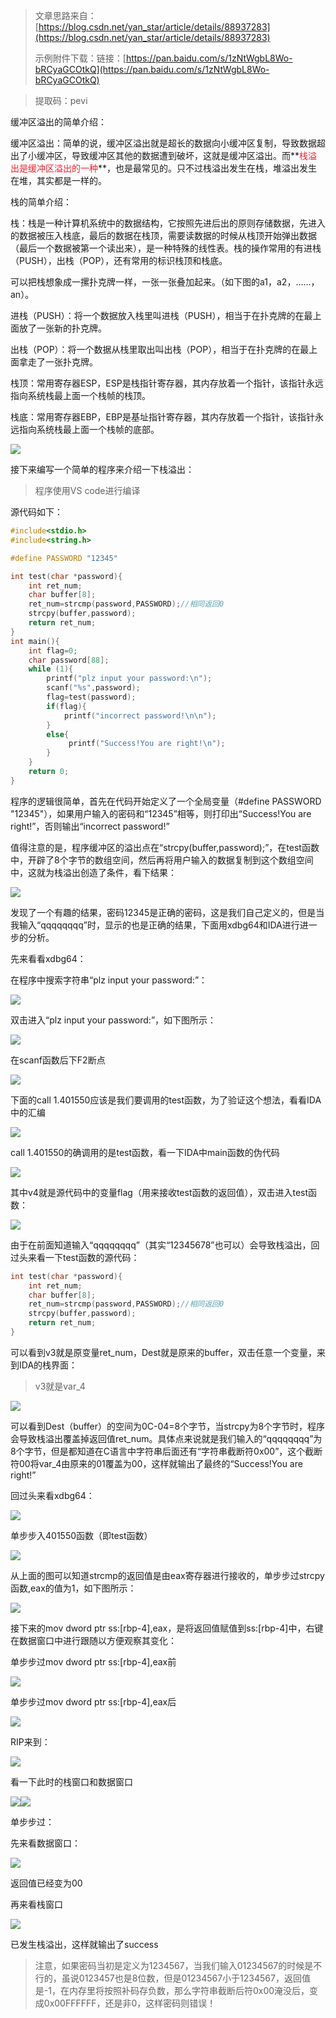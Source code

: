 > 文章思路来自：[https://blog.csdn.net/yan_star/article/details/88937283](https://blog.csdn.net/yan_star/article/details/88937283)
>
> 示例附件下载：链接：[https://pan.baidu.com/s/1zNtWgbL8Wo-bRCyaGCOtkQ](https://pan.baidu.com/s/1zNtWgbL8Wo-bRCyaGCOtkQ)
>

> 提取码：pevi 
>

缓冲区溢出的简单介绍：

缓冲区溢出：简单的说，缓冲区溢出就是超长的数据向小缓冲区复制，导致数据超出了小缓冲区，导致缓冲区其他的数据遭到破坏，这就是缓冲区溢出。而**<font style="color:#F5222D;">栈溢出是缓冲区溢出的一种</font>**，也是最常见的。只不过栈溢出发生在栈，堆溢出发生在堆，其实都是一样的。

栈的简单介绍：

栈：栈是一种计算机系统中的数据结构，它按照先进后出的原则存储数据，先进入的数据被压入栈底，最后的数据在栈顶，需要读数据的时候从栈顶开始弹出数据（最后一个数据被第一个读出来），是一种特殊的线性表。栈的操作常用的有进栈（PUSH），出栈（POP），还有常用的标识栈顶和栈底。

可以把栈想象成一摞扑克牌一样，一张一张叠加起来。（如下图的a1，a2，……，an）。

进栈（PUSH）：将一个数据放入栈里叫进栈（PUSH），相当于在扑克牌的在最上面放了一张新的扑克牌。

出栈（POP）：将一个数据从栈里取出叫出栈（POP），相当于在扑克牌的在最上面拿走了一张扑克牌。

栈顶：常用寄存器ESP，ESP是栈指针寄存器，其内存放着一个指针，该指针永远指向系统栈最上面一个栈帧的栈顶。

栈底：常用寄存器EBP，EBP是基址指针寄存器，其内存放着一个指针，该指针永远指向系统栈最上面一个栈帧的底部。

![](https://cdn.nlark.com/yuque/0/2020/png/574026/1596098418455-59b5b1eb-02c0-4296-b8ef-c53eb1600e40.png)

接下来编写一个简单的程序来介绍一下栈溢出：

> 程序使用VS code进行编译
>

源代码如下：

```cpp
#include<stdio.h>
#include<string.h>

#define PASSWORD "12345"

int test(char *password){
    int ret_num;
    char buffer[8];
    ret_num=strcmp(password,PASSWORD);//相同返回0
    strcpy(buffer,password);
    return ret_num;
}
int main(){
    int flag=0;
    char password[88];
    while (1){
        printf("plz input your password:\n");
        scanf("%s",password);
        flag=test(password);
        if(flag){
            printf("incorrect password!\n\n");
        }
        else{
             printf("Success!You are right!\n");
        }
    }
    return 0;
}
```

程序的逻辑很简单，首先在代码开始定义了一个全局变量（#define PASSWORD "12345"），如果用户输入的密码和“12345”相等，则打印出“Success!You are right!”，否则输出“incorrect password!”

值得注意的是，程序缓冲区的溢出点在“strcpy(buffer,password);”，在test函数中，开辟了8个字节的数组空间，然后再将用户输入的数据复制到这个数组空间中，这就为栈溢出创造了条件，看下结果：

![](https://cdn.nlark.com/yuque/0/2020/png/574026/1596098893021-d9b79209-518c-47df-b96f-33036f6e1255.png)

发现了一个有趣的结果，密码12345是正确的密码，这是我们自己定义的，但是当我输入“qqqqqqqq”时，显示的也是正确的结果，下面用xdbg64和IDA进行进一步的分析。

先来看看xdbg64：

在程序中搜索字符串“plz input your password:”：

![](https://cdn.nlark.com/yuque/0/2020/png/574026/1596099051194-a0e51b8d-ff47-49c0-a42e-26da74207f3d.png)

双击进入“plz input your password:”，如下图所示：

![](https://cdn.nlark.com/yuque/0/2020/png/574026/1596099088559-9c0dc691-edd5-4b3b-b9b9-ad7fa2acbc79.png)

在scanf函数后下F2断点

![](https://cdn.nlark.com/yuque/0/2020/png/574026/1596099128421-9812da1d-e749-42b0-997c-dc4bcdafbdd9.png)

下面的call 1.401550应该是我们要调用的test函数，为了验证这个想法，看看IDA中的汇编

![](https://cdn.nlark.com/yuque/0/2020/png/574026/1596099261878-2b0c3930-9d04-42a7-a2cf-964e6b1aab72.png)

call 1.401550的确调用的是test函数，看一下IDA中main函数的伪代码

![](https://cdn.nlark.com/yuque/0/2020/png/574026/1596099438226-e0e086f6-9246-47d0-bc25-168a406796f7.png)

其中v4就是源代码中的变量flag（用来接收test函数的返回值），双击进入test函数：

![](https://cdn.nlark.com/yuque/0/2020/png/574026/1596099531051-7b0dc6b4-253c-434f-a0f0-eed47dac8124.png)

由于在前面知道输入“qqqqqqqq”（其实“12345678”也可以）会导致栈溢出，回过头来看一下test函数的源代码：

```cpp
int test(char *password){
    int ret_num;
    char buffer[8];
    ret_num=strcmp(password,PASSWORD);//相同返回0
    strcpy(buffer,password);
    return ret_num;
}
```

可以看到v3就是原变量ret_num，Dest就是原来的buffer，双击任意一个变量，来到IDA的栈界面：

> v3就是var_4
>

![](https://cdn.nlark.com/yuque/0/2020/png/574026/1596101142490-e5f7821a-3fb8-474e-a6d8-1e3618aa143e.png)

可以看到Dest（buffer）的空间为0C-04=8个字节，当strcpy为8个字节时，程序会导致栈溢出覆盖掉返回值ret_num。具体点来说就是我们输入的“qqqqqqqq”为8个字节，但是都知道在C语言中字符串后面还有“字符串截断符0x00”，这个截断符00将var_4由原来的01覆盖为00，这样就输出了最终的“Success!You are right!”

回过头来看xdbg64：

![](https://cdn.nlark.com/yuque/0/2020/png/574026/1596101896389-87e4f7ec-c362-4279-beb1-50b6818de8bd.png)

单步步入401550函数（即test函数）

![](https://cdn.nlark.com/yuque/0/2020/png/574026/1596102172265-8cd3752e-648b-4a03-ad15-d9e3b5503a16.png)

从上面的图可以知道strcmp的返回值是由eax寄存器进行接收的，单步步过strcpy函数,eax的值为1，如下图所示：

![](https://cdn.nlark.com/yuque/0/2020/png/574026/1596102342351-56bada63-8280-4ecc-9952-3a30fa78e7c3.png)

接下来的mov dword ptr ss:[rbp-4],eax，是将返回值赋值到ss:[rbp-4]中，右键在数据窗口中进行跟随以方便观察其变化：

单步步过mov dword ptr ss:[rbp-4],eax前

![](https://cdn.nlark.com/yuque/0/2020/png/574026/1596102622739-3d258fbf-0d39-437e-8837-cbc9d18f3b1e.png)

单步步过mov dword ptr ss:[rbp-4],eax后

![](https://cdn.nlark.com/yuque/0/2020/png/574026/1596102651297-78773603-3824-460a-92fd-c4c0b3736822.png)

RIP来到：

![](https://cdn.nlark.com/yuque/0/2020/png/574026/1596102829186-73cdfd52-b059-4d3f-9337-785d4c2ba9cb.png)

看一下此时的栈窗口和数据窗口

![](https://cdn.nlark.com/yuque/0/2020/png/574026/1596102909134-c7546e00-e59e-4ef2-9a8d-b33fe24bbb71.png)![](https://cdn.nlark.com/yuque/0/2020/png/574026/1596102910485-2528bee0-b7b1-49bd-bf85-5298df629833.png)

单步步过：

先来看数据窗口：

![](https://cdn.nlark.com/yuque/0/2020/png/574026/1596102964503-1d9c9812-8e8c-46e8-90c1-20c9531aed99.png)

返回值已经变为00

再来看栈窗口

![](https://cdn.nlark.com/yuque/0/2020/png/574026/1596103158335-0f5dd3a2-30c9-4ae0-8a87-4e46c48cacbb.png)

已发生栈溢出，这样就输出了success

> 注意，如果密码当初是定义为1234567，当我们输入01234567的时候是不行的，虽说0123457也是8位数，但是01234567小于1234567，返回值是-1，在内存里将按照补码存负数，那么字符串截断后符0x00淹没后，变成0x00FFFFFF，还是非0，这样密码则错误！
>

